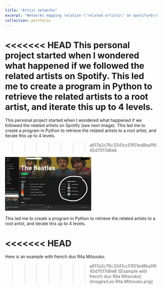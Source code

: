 ```yaml
---
title: "Artist networks"
excerpt: "Networks mapping relation \"related artists\" on Spotify<br/><img src='/images/Les Rita Mitsouko.png'>"
collection: portfolio
---
```


<<<<<<< HEAD
This personal project started when I wondered what happened if we followed the related artists on Spotify. This led me to create a program in Python to retrieve the related artists to a root artist, and iterate this up to 4 levels. 
=======
This personal project started when I wondered what happened if we followed the related artists on Spotify (see next image). This led me to create a program in Python to retrieve the related artists to a root artist, and iterate this up to 4 levels. 
>>>>>>> a617a2c76c3341cc51f01ed8ba1f645d7017d6e8

![Related artists](/images/rel_artists.jpg)

This led me to create a program in Python to retrieve the related artists to a root artist, and iterate this up to 4 levels. 

<<<<<<< HEAD
=======
Here is an example with french duo Rita Mitsouko.

>>>>>>> a617a2c76c3341cc51f01ed8ba1f645d7017d6e8
![Example with french duo Rita Mitsouko](images/Les Rita Mitsouko.png)


